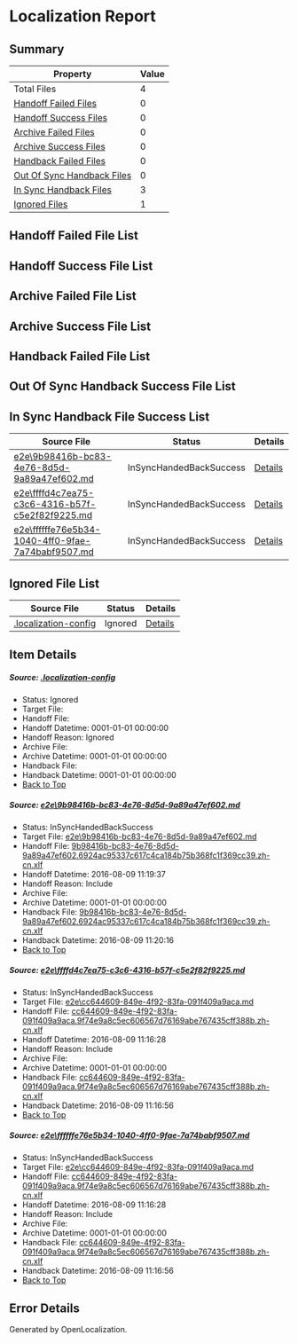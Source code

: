 # <a name='report-top'></a> Localization Report

## Summary
 Property | Value 
 -------- | ----- 
 Total Files | 4
[ Handoff Failed Files ](#handoff-failed-list)| 0
[ Handoff Success Files ](#handoff-success-list)| 0
[ Archive Failed Files ](#archive-failed-list)| 0
[ Archive Success Files ](#archive-success-list)| 0
[ Handback Failed Files ](#handback-failed-list)| 0
[ Out Of Sync Handback Files ](#outofsync-handback-success-list)| 0
[ In Sync Handback Files ](#insync-handback-success-list)| 3
[ Ignored Files ](#ignored-list)| 1

## <a name='handoff-failed-list'></a> Handoff Failed File List

## <a name='handoff-success-list'></a> Handoff Success File List

## <a name='archive-failed-list'></a> Archive Failed File List

## <a name='archive-success-list'></a> Archive Success File List

## <a name='handback-failed-list'></a> Handback Failed File List

## <a name='outofsync-handback-success-list'></a> Out Of Sync Handback Success File List

## <a name='insync-handback-success-list'></a> In Sync Handback File Success List
 Source File | Status | Details 
 ----------- | ------ | ------- 
 [e2e\9b98416b-bc83-4e76-8d5d-9a89a47ef602.md](https://github.com/OpenLocalizationTestOrg/oltest/blob/00829d54e5c7f6146c94aa0a7319542669a13749/e2e/9b98416b-bc83-4e76-8d5d-9a89a47ef602.md) | InSyncHandedBackSuccess | [Details](#f17f2a8bb48bd765c79bf07bbd1ca7d7d87fd1a51)
 [e2e\ffffd4c7ea75-c3c6-4316-b57f-c5e2f82f9225.md](https://github.com/OpenLocalizationTestOrg/oltest/blob/323d84ce3c301e858dda3ab2fb73ee0412651116/e2e/ffffd4c7ea75-c3c6-4316-b57f-c5e2f82f9225.md) | InSyncHandedBackSuccess | [Details](#5fbaca6e4ddb420b3f7cee9c9606d3a9b2f0b5132)
 [e2e\ffffffe76e5b34-1040-4ff0-9fae-7a74babf9507.md](https://github.com/OpenLocalizationTestOrg/oltest/blob/00829d54e5c7f6146c94aa0a7319542669a13749/e2e/ffffffe76e5b34-1040-4ff0-9fae-7a74babf9507.md) | InSyncHandedBackSuccess | [Details](#5fbaca6e4ddb420b3f7cee9c9606d3a9b2f0b5133)

## <a name='ignored-list'></a> Ignored File List
 Source File | Status | Details 
 ----------- | ------ | ------- 
 [.localization-config](https://github.com/OpenLocalizationTestOrg/oltest/blob/00829d54e5c7f6146c94aa0a7319542669a13749/.localization-config) | Ignored | [Details](#3d4f252ac210baf56311d7e97dcc2db10974dbd20)

## Item Details
##### <a name='3d4f252ac210baf56311d7e97dcc2db10974dbd20'></a> Source: [.localization-config](https://github.com/OpenLocalizationTestOrg/oltest/blob/00829d54e5c7f6146c94aa0a7319542669a13749/.localization-config)
* Status: Ignored
* Target File: 
* Handoff File: 
* Handoff Datetime: 0001-01-01 00:00:00
* Handoff Reason: Ignored
* Archive File: 
* Archive Datetime: 0001-01-01 00:00:00
* Handback File: 
* Handback Datetime: 0001-01-01 00:00:00
* [Back to Top](#report-top)

##### <a name='f17f2a8bb48bd765c79bf07bbd1ca7d7d87fd1a51'></a> Source: [e2e\9b98416b-bc83-4e76-8d5d-9a89a47ef602.md](https://github.com/OpenLocalizationTestOrg/oltest/blob/00829d54e5c7f6146c94aa0a7319542669a13749/e2e/9b98416b-bc83-4e76-8d5d-9a89a47ef602.md)
* Status: InSyncHandedBackSuccess
* Target File: [e2e\9b98416b-bc83-4e76-8d5d-9a89a47ef602.md](https://github.com/OpenLocalizationTestOrg/ol-test-zhcn/blob/f96bbd706ae37471f40542ba36e2d58a976d2124/e2e/9b98416b-bc83-4e76-8d5d-9a89a47ef602.md)
* Handoff File: [9b98416b-bc83-4e76-8d5d-9a89a47ef602.6924ac95337c617c4ca184b75b368fc1f369cc39.zh-cn.xlf](https://github.com/OpenLocalizationTestOrg/olhandoff-e2e/blob/7e6ce84101888f8499ccec5eddc372534f5678c5/ol-handoff/OpenLocalizationTestOrg/ol-test-zhcn/ci/ht/9b98416b-bc83-4e76-8d5d-9a89a47ef602.6924ac95337c617c4ca184b75b368fc1f369cc39.zh-cn.xlf)
* Handoff Datetime: 2016-08-09 11:19:37
* Handoff Reason: Include
* Archive File: 
* Archive Datetime: 0001-01-01 00:00:00
* Handback File: [9b98416b-bc83-4e76-8d5d-9a89a47ef602.6924ac95337c617c4ca184b75b368fc1f369cc39.zh-cn.xlf](https://github.com/OpenLocalizationTestOrg/olhandback-e2e/blob/304b59f203bed62c8855885540b136697d545d6a/ol-handback/OpenLocalizationTestOrg/ol-test-zhcn/ci/ht/9b98416b-bc83-4e76-8d5d-9a89a47ef602.6924ac95337c617c4ca184b75b368fc1f369cc39.zh-cn.xlf)
* Handback Datetime: 2016-08-09 11:20:16
* [Back to Top](#report-top)

##### <a name='5fbaca6e4ddb420b3f7cee9c9606d3a9b2f0b5132'></a> Source: [e2e\ffffd4c7ea75-c3c6-4316-b57f-c5e2f82f9225.md](https://github.com/OpenLocalizationTestOrg/oltest/blob/323d84ce3c301e858dda3ab2fb73ee0412651116/e2e/ffffd4c7ea75-c3c6-4316-b57f-c5e2f82f9225.md)
* Status: InSyncHandedBackSuccess
* Target File: [e2e\cc644609-849e-4f92-83fa-091f409a9aca.md](https://github.com/OpenLocalizationTestOrg/ol-test-zhcn/blob/c04fa1def91f352cdad8e3e9700c1b042d0fca77/e2e/cc644609-849e-4f92-83fa-091f409a9aca.md)
* Handoff File: [cc644609-849e-4f92-83fa-091f409a9aca.9f74e9a8c5ec606567d76169abe767435cff388b.zh-cn.xlf](https://github.com/OpenLocalizationTestOrg/olhandoff-e2e/blob/6b6253825776096dcc568568e73ca003a639cca9/ol-handoff/OpenLocalizationTestOrg/ol-test-zhcn/ci/ht/cc644609-849e-4f92-83fa-091f409a9aca.9f74e9a8c5ec606567d76169abe767435cff388b.zh-cn.xlf)
* Handoff Datetime: 2016-08-09 11:16:28
* Handoff Reason: Include
* Archive File: 
* Archive Datetime: 0001-01-01 00:00:00
* Handback File: [cc644609-849e-4f92-83fa-091f409a9aca.9f74e9a8c5ec606567d76169abe767435cff388b.zh-cn.xlf](https://github.com/OpenLocalizationTestOrg/olhandback-e2e/blob/ace05563860bf6192c8bc48f2e4ef934a90cca46/ol-handback/OpenLocalizationTestOrg/ol-test-zhcn/ci/ht/cc644609-849e-4f92-83fa-091f409a9aca.9f74e9a8c5ec606567d76169abe767435cff388b.zh-cn.xlf)
* Handback Datetime: 2016-08-09 11:16:56
* [Back to Top](#report-top)

##### <a name='5fbaca6e4ddb420b3f7cee9c9606d3a9b2f0b5133'></a> Source: [e2e\ffffffe76e5b34-1040-4ff0-9fae-7a74babf9507.md](https://github.com/OpenLocalizationTestOrg/oltest/blob/00829d54e5c7f6146c94aa0a7319542669a13749/e2e/ffffffe76e5b34-1040-4ff0-9fae-7a74babf9507.md)
* Status: InSyncHandedBackSuccess
* Target File: [e2e\cc644609-849e-4f92-83fa-091f409a9aca.md](https://github.com/OpenLocalizationTestOrg/ol-test-zhcn/blob/c04fa1def91f352cdad8e3e9700c1b042d0fca77/e2e/cc644609-849e-4f92-83fa-091f409a9aca.md)
* Handoff File: [cc644609-849e-4f92-83fa-091f409a9aca.9f74e9a8c5ec606567d76169abe767435cff388b.zh-cn.xlf](https://github.com/OpenLocalizationTestOrg/olhandoff-e2e/blob/6b6253825776096dcc568568e73ca003a639cca9/ol-handoff/OpenLocalizationTestOrg/ol-test-zhcn/ci/ht/cc644609-849e-4f92-83fa-091f409a9aca.9f74e9a8c5ec606567d76169abe767435cff388b.zh-cn.xlf)
* Handoff Datetime: 2016-08-09 11:16:28
* Handoff Reason: Include
* Archive File: 
* Archive Datetime: 0001-01-01 00:00:00
* Handback File: [cc644609-849e-4f92-83fa-091f409a9aca.9f74e9a8c5ec606567d76169abe767435cff388b.zh-cn.xlf](https://github.com/OpenLocalizationTestOrg/olhandback-e2e/blob/ace05563860bf6192c8bc48f2e4ef934a90cca46/ol-handback/OpenLocalizationTestOrg/ol-test-zhcn/ci/ht/cc644609-849e-4f92-83fa-091f409a9aca.9f74e9a8c5ec606567d76169abe767435cff388b.zh-cn.xlf)
* Handback Datetime: 2016-08-09 11:16:56
* [Back to Top](#report-top)


## Error Details

Generated by OpenLocalization.
